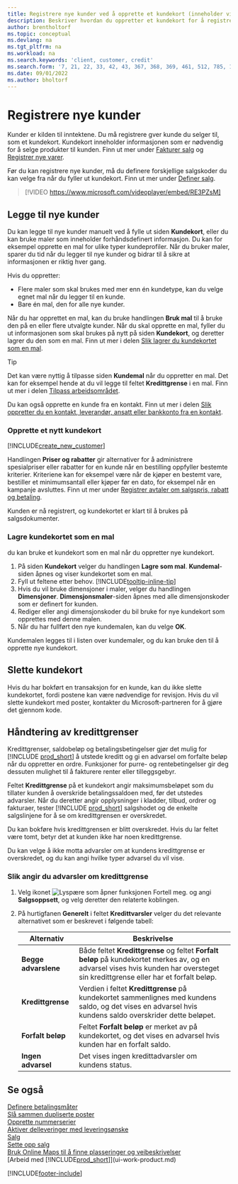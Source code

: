 ```yaml
---
title: Registrere nye kunder ved å opprette et kundekort (inneholder video)
description: Beskriver hvordan du oppretter et kundekort for å registrere informasjon om hver nye kunde eller klient du selger til.
author: brentholtorf
ms.topic: conceptual
ms.devlang: na
ms.tgt_pltfrm: na
ms.workload: na
ms.search.keywords: 'client, customer, credit'
ms.search.form: '7, 21, 22, 33, 42, 43, 367, 368, 369, 461, 512, 785, 1330, 1380, 1381, 1382, 1627, 2107, 7177, 9080, 9081, 9084, 9301, 9305'
ms.date: 09/01/2022
ms.author: bholtorf
---
```

# <a name="register-new-customers"></a>Registrere nye kunder

Kunder er kilden til inntektene. Du må registrere gver kunde du selger til, som et kundekort. Kundekort inneholder informasjonen som er nødvendig for å selge produkter til kunden. Finn ut mer under [Fakturer salg](sales-how-invoice-sales.md) og [Registrer nye varer](inventory-how-register-new-items.md).  

Før du kan registrere nye kunder, må du definere forskjellige salgskoder du kan velge fra når du fyller ut kundekort. Finn ut mer under [Definer salg](sales-setup-sales.md).


> [!VIDEO https://www.microsoft.com/videoplayer/embed/RE3PZsM]

## <a name="add-new-customers"></a>Legge til nye kunder

Du kan legge til nye kunder manuelt ved å fylle ut siden **Kundekort**, eller du kan bruke maler som inneholder forhåndsdefinert informasjon. Du kan for eksempel opprette en mal for ulike typer kundeprofiler. Når du bruker maler, sparer du tid når du legger til nye kunder og bidrar til å sikre at informasjonen er riktig hver gang. 

Hvis du oppretter:
* Flere maler som skal brukes med mer enn én kundetype, kan du velge egnet mal når du legger til en kunde.
* Bare én mal, den for alle nye kunder. 

Når du har opprettet en mal, kan du bruke handlingen **Bruk mal** til å bruke den på en eller flere utvalgte kunder. Når du skal opprette en mal, fyller du ut informasjonen som skal brukes på nytt på siden **Kundekort**, og deretter lagrer du den som en mal. Finn ut mer i delen [Slik lagrer du kundekortet som en mal](sales-how-register-new-customers.md#to-save-the-customer-card-as-a-template).

> [!TIP]
> Det kan være nyttig å tilpasse siden **Kundemal** når du oppretter en mal. Det kan for eksempel hende at du vil legge til feltet **Kredittgrense** i en mal. Finn ut mer i delen [Tilpass arbeidsområdet](/dynamics365/business-central/ui-personalization-user#start-personalizing-by-using-the-personalization-mode).

Du kan også opprette en kunde fra en kontakt. Finn ut mer i delen [Slik oppretter du en kontakt, leverandør, ansatt eller bankkonto fra en kontakt](marketing-create-contact-companies.md#to-create-a-customer-vendor-employee-or-bank-account-from-a-contact).  

### <a name="to-create-a-new-customer-card"></a>Opprette et nytt kundekort

[!INCLUDE[create_new_customer](includes/create_new_customer.md)]

Handlingen **Priser og rabatter** gir alternativer for å administrere spesialpriser eller rabatter for en kunde når en bestilling oppfyller bestemte kriterier. Kriteriene kan for eksempel være når de kjøper en bestemt vare, bestiller et minimumsantall eller kjøper før en dato, for eksempel når en kampanje avsluttes. Finn ut mer under [Registrer avtaler om salgspris, rabatt og betaling](sales-how-record-sales-price-discount-payment-agreements.md).

Kunden er nå registrert, og kundekortet er klart til å brukes på salgsdokumenter.  

### <a name="to-save-the-customer-card-as-a-template"></a>Lagre kundekortet som en mal

du kan bruke et kundekort som en mal når du oppretter nye kundekort.

1. På siden **Kundekort** velger du handlingen **Lagre som mal**. **Kundemal**-siden åpnes og viser kundekortet som en mal.
2. Fyll ut feltene etter behov. [!INCLUDE[tooltip-inline-tip](includes/tooltip-inline-tip_md.md)]
3. Hvis du vil bruke dimensjoner i maler, velger du handlingen **Dimensjoner**. **Dimensjonsmaler**-siden åpnes med alle dimensjonskoder som er definert for kunden.
4. Rediger eller angi dimensjonskoder du bil bruke for nye kundekort som opprettes med denne malen.  
5. Når du har fullført den nye kundemalen, kan du velge **OK**.

Kundemalen legges til i listen over kundemaler, og du kan bruke den til å opprette nye kundekort.

## <a name="delete-customer-cards"></a>Slette kundekort

Hvis du har bokført en transaksjon for en kunde, kan du ikke slette kundekortet, fordi postene kan være nødvendige for revisjon. Hvis du vil slette kundekort med poster, kontakter du Microsoft-partneren for å gjøre det gjennom kode.  

## <a name="manage-credit-limits"></a>Håndtering av kredittgrenser

Kredittgrenser, saldobeløp og betalingsbetingelser gjør det mulig for [!INCLUDE [prod_short](includes/prod_short.md)] å utstede kreditt og gi en advarsel om forfalte beløp når du oppretter en ordre. Funksjoner for purre- og rentebetingelser gir deg dessuten mulighet til å fakturere renter eller tilleggsgebyr.  

Feltet **Kredittgrense** på et kundekort angir maksimumsbeløpet som du tillater kunden å overskride betalingssaldoen med, før det utstedes advarsler. Når du deretter angir opplysninger i kladder, tilbud, ordrer og fakturaer, tester [!INCLUDE [prod_short](includes/prod_short.md)] salgshodet og de enkelte salgslinjene for å se om kredittgrensen er overskredet.

Du kan bokføre hvis kredittgrensen er blitt overskredet. Hvis du lar feltet være tomt, betyr det at kunden ikke har noen kredittgrense.  

Du kan velge å ikke motta advarsler om at kundens kredittgrense er overskredet, og du kan angi hvilke typer advarsel du vil vise.

### <a name="to-specify-credit-limit-warnings"></a>Slik angir du advarsler om kredittgrense

1. Velg ikonet ![Lyspære som åpner funksjonen Fortell meg.](media/ui-search/search_small.png "Fortell hva du vil gjøre") og angi **Salgsoppsett**, og velg deretter den relaterte koblingen.

2. På hurtigfanen **Generelt** i feltet **Kredittvarsler** velger du det relevante alternativet som er beskrevet i følgende tabell:

    |Alternativ| Beskrivelse|
    |------|------------|
    |**Begge advarslene**| Både feltet **Kredittgrense** og feltet **Forfalt beløp** på kundekortet merkes av, og en advarsel vises hvis kunden har oversteget sin kredittgrense eller har et forfalt beløp.|
    |**Kredittgrense**|Verdien i feltet **Kredittgrense** på kundekortet sammenlignes med kundens saldo, og det vises en advarsel hvis kundens saldo overskrider dette beløpet.|
    |**Forfalt beløp**|Feltet **Forfalt beløp** er merket av på kundekortet, og det vises en advarsel hvis kunden har en forfalt saldo.|
    |**Ingen advarsel**|Det vises ingen kredittadvarsler om kundens status.|

## <a name="see-also"></a>Se også

[Definere betalingsmåter](finance-payment-methods.md)  
[Slå sammen dupliserte poster](sales-how-merge-duplicate-records.md)  
[Opprette nummerserier](ui-create-number-series.md)  
[Aktiver delleveringer med leveringsønske](sales-how-send-partial-shipments.md)  
[Salg](sales-manage-sales.md)  
[Sette opp salg](sales-setup-sales.md)  
[Bruk Online Maps til å finne plasseringer og veibeskrivelser](across-online-maps.md)  
[Arbeid med [!INCLUDE[prod_short](includes/prod_short.md)]](ui-work-product.md)  

[!INCLUDE[footer-include](includes/footer-banner.md)]
